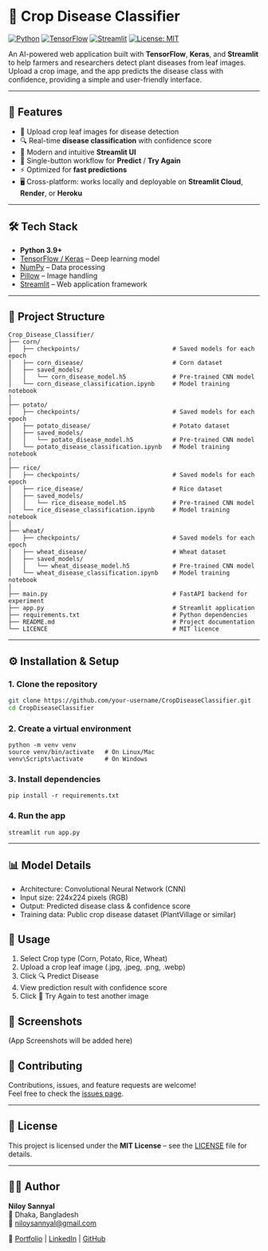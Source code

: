 # 🌾 Crop Disease Classifier

[![Python](https://img.shields.io/badge/Python-3.9%2B-blue.svg)](https://www.python.org/)  [![TensorFlow](https://img.shields.io/badge/TensorFlow-2.x-orange.svg)](https://www.tensorflow.org/)  [![Streamlit](https://img.shields.io/badge/Streamlit-1.x-ff4b4b.svg)](https://streamlit.io/)  [![License: MIT](https://img.shields.io/badge/License-MIT-green.svg)](LICENSE)  

An AI-powered web application built with **TensorFlow**, **Keras**, and **Streamlit** to help farmers and researchers detect plant diseases from leaf images.  
Upload a crop image, and the app predicts the disease class with confidence, providing a simple and user-friendly interface.

---

## 🚀 Features
- 📸 Upload crop leaf images for disease detection  
- 🔍 Real-time **disease classification** with confidence score  
- 🎨 Modern and intuitive **Streamlit UI**  
- 🔄 Single-button workflow for **Predict** / **Try Again**  
- ⚡ Optimized for **fast predictions**  
- 🖥️ Cross-platform: works locally and deployable on **Streamlit Cloud**, **Render**, or **Heroku**  

---

## 🛠️ Tech Stack
- **Python 3.9+**
- [TensorFlow / Keras](https://www.tensorflow.org/) – Deep learning model  
- [NumPy](https://numpy.org/) – Data processing  
- [Pillow](https://pillow.readthedocs.io/) – Image handling  
- [Streamlit](https://streamlit.io/) – Web application framework  

---

## 📂 Project Structure

```
Crop_Disease_Classifier/
├── corn/
│   ├── checkpoints/                          # Saved models for each epoch
│   ├── corn_disease/                         # Corn dataset
│   ├── saved_models/
│   │   └── corn_disease_model.h5             # Pre-trained CNN model
│   └── corn_disease_classification.ipynb     # Model training notebook
│
├── potato/
│   ├── checkpoints/                          # Saved models for each epoch
│   ├── potato_disease/                       # Potato dataset
│   ├── saved_models/
│   │   └── potato_disease_model.h5           # Pre-trained CNN model
│   └── potato_disease_classification.ipynb   # Model training notebook
│
├── rice/
│   ├── checkpoints/                          # Saved models for each epoch
│   ├── rice_disease/                         # Rice dataset
│   ├── saved_models/
│   │   └── rice_disease_model.h5             # Pre-trained CNN model
│   └── rice_disease_classification.ipynb     # Model training notebook
│
├── wheat/
│   ├── checkpoints/                          # Saved models for each epoch
│   ├── wheat_disease/                        # Wheat dataset
│   ├── saved_models/
│   │   └── wheat_disease_model.h5            # Pre-trained CNN model
│   └── wheat_disease_classification.ipynb    # Model training notebook
│
├── main.py                                   # FastAPI backend for experiment
├── app.py                                    # Streamlit application
├── requirements.txt                          # Python dependencies
├── README.md                                 # Project documentation
└── LICENCE                                   # MIT licence
```

---

## ⚙️ Installation & Setup

### 1. Clone the repository
```bash
git clone https://github.com/your-username/CropDiseaseClassifier.git
cd CropDiseaseClassifier
```

### 2. Create a virtual environment
```
python -m venv venv
source venv/bin/activate   # On Linux/Mac
venv\Scripts\activate      # On Windows
```

### 3. Install dependencies
```
pip install -r requirements.txt
```

### 4. Run the app
```
streamlit run app.py
```

---

## 📊 Model Details
- Architecture: Convolutional Neural Network (CNN)
- Input size: 224x224 pixels (RGB)
- Output: Predicted disease class & confidence score
- Training data: Public crop disease dataset (PlantVillage or similar)


## 🎯 Usage
1. Select Crop type (Corn, Potato, Rice, Wheat)
2. Upload a crop leaf image (.jpg, .jpeg, .png, .webp)
3. Click 🔍 Predict Disease
4. View prediction result with confidence score
5. Click 🔄 Try Again to test another image


## 📸 Screenshots
(App Screenshots will be added here)


## 🤝 Contributing  
Contributions, issues, and feature requests are welcome!  
Feel free to check the [issues page](../../issues).  

---

## 📜 License  
This project is licensed under the **MIT License** – see the [LICENSE](LICENSE) file for details.  

---

## 👨‍💻 Author  
**Niloy Sannyal**  
📍 Dhaka, Bangladesh  
📧 [niloysannyal@gmail.com](mailto:niloysannyal@gmail.com)  

🔗 [Portfolio](#) | [LinkedIn](#) | [GitHub](#)  
